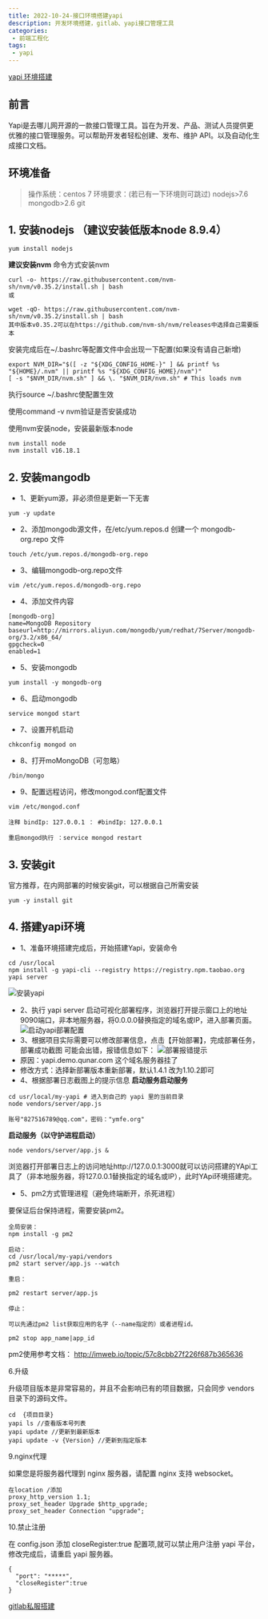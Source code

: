```yaml
---
title: 2022-10-24-接口环境搭建yapi
description: 开发环境搭建，gitlab、yapi接口管理工具
categories:
 - 前端工程化
tags:
 - yapi
---
```


[yapi 环境搭建](https://blog.csdn.net/ChiChengIT/article/details/97560583)

## 前言
Yapi是去哪儿网开源的一款接口管理工具。旨在为开发、产品、测试人员提供更优雅的接口管理服务。可以帮助开发者轻松创建、发布、维护 API。以及自动化生成接口文档。


## 环境准备
> 操作系统：centos 7 环境要求：(若已有一下环境则可跳过)
> nodejs>7.6
> mongodb>2.6
> git



## 1. 安装nodejs （建议安装低版本node 8.9.4）
```
yum install nodejs
```
**建议安装nvm**
命令方式安装nvm
```
curl -o- https://raw.githubusercontent.com/nvm-sh/nvm/v0.35.2/install.sh | bash
或

wget -qO- https://raw.githubusercontent.com/nvm-sh/nvm/v0.35.2/install.sh | bash
其中版本v0.35.2可以在https://github.com/nvm-sh/nvm/releases中选择自己需要版本
```
安装完成后在~/.bashrc等配置文件中会出现一下配置(如果没有请自己新增)
```
export NVM_DIR="$([ -z "${XDG_CONFIG_HOME-}" ] && printf %s "${HOME}/.nvm" || printf %s "${XDG_CONFIG_HOME}/nvm")"
[ -s "$NVM_DIR/nvm.sh" ] && \. "$NVM_DIR/nvm.sh" # This loads nvm
```
执行source ~/.bashrc使配置生效

使用command -v nvm验证是否安装成功

使用nvm安装node，安装最新版本node
```
nvm install node 
nvm install v16.18.1 
```

## 2. 安装mangodb
- 1、更新yum源，非必须但是更新一下无害
```
yum -y update
```
- 2、添加mongodb源文件，在/etc/yum.repos.d 创建一个 mongodb-org.repo 文件
```
touch /etc/yum.repos.d/mongodb-org.repo
```
- 3、编辑mongodb-org.repo文件
```
vim /etc/yum.repos.d/mongodb-org.repo
```
- 4、添加文件内容
```
[mongodb-org]
name=MongoDB Repository
baseurl=http://mirrors.aliyun.com/mongodb/yum/redhat/7Server/mongodb-org/3.2/x86_64/
gpgcheck=0
enabled=1
```
- 5、安装mongodb
```
yum install -y mongodb-org
```
- 6、启动mongodb
```
service mongod start
```
- 7、设置开机启动
```
chkconfig mongod on
```
- 8、打开moMongoDB（可忽略）
```
/bin/mongo
```
- 9、配置远程访问，修改mongod.conf配置文件
```
vim /etc/mongod.conf

注释 bindIp: 127.0.0.1 ： #bindIp: 127.0.0.1

重启mongod执行 ：service mongod restart
```

## 3. 安装git
官方推荐，在内网部署的时候安装git，可以根据自己所需安装

```
yum -y install git
```
## 4. 搭建yapi环境
- 1、准备环境搭建完成后，开始搭建Yapi，安装命令

```
cd /usr/local
npm install -g yapi-cli --registry https://registry.npm.taobao.org
yapi server
```
![安装yapi](/assets/images/yapi/yapi1.png)
- 2、执行 yapi server 启动可视化部署程序，浏览器打开提示窗口上的地址9090端口，非本地服务器，将0.0.0.0替换指定的域名或IP，进入部署页面。
![启动yapi部署配置](/assets/images/yapi/yapi2.png)
- 3、根据项目实际需要可以修改部署信息，点击【开始部署】，完成部署任务，部署成功截图
可能会出错，报错信息如下：
![部署报错提示](/assets/images/yapi/yapi3.png)
- 原因：yapi.demo.qunar.com 这个域名服务器挂了
- 修改方式：选择新部署版本重新部署，默认1.4.1 改为1.10.2即可
- 4、根据部署日志截图上的提示信息
**启动服务启动服务**
```
cd usr/local/my-yapi # 进入到自己的 yapi 里的当前目录
node vendors/server/app.js

账号"827516789@qq.com"，密码："ymfe.org"
```
**启动服务（以守护进程启动）**
```
node vendors/server/app.js &
```
浏览器打开部署日志上的访问地址http://127.0.0.1:3000就可以访问搭建的YApi工具了（非本地服务器，将127.0.0.1替换指定的域名或IP），此时YApi环境搭建完。

- 5、pm2方式管理进程（避免终端断开，杀死进程）

要保证后台保持进程，需要安装pm2。
```
全局安装：
npm install -g pm2

启动：
cd /usr/local/my-yapi/vendors
pm2 start server/app.js --watch

重启：

pm2 restart server/app.js

停止：

可以先通过pm2 list获取应用的名字（--name指定的）或者进程id。

pm2 stop app_name|app_id
```
pm2使用参考文档：
http://imweb.io/topic/57c8cbb27f226f687b365636

6.升级

升级项目版本是非常容易的，并且不会影响已有的项目数据，只会同步 vendors 目录下的源码文件。
```
cd  {项目目录}
yapi ls //查看版本号列表
yapi update //更新到最新版本
yapi update -v {Version} //更新到指定版本
```
9.nginx代理

如果您是将服务器代理到 nginx 服务器，请配置 nginx 支持 websocket。
```
在location /添加
proxy_http_version 1.1;
proxy_set_header Upgrade $http_upgrade;
proxy_set_header Connection "upgrade";
```
10.禁止注册

在 config.json 添加 closeRegister:true 配置项,就可以禁止用户注册 yapi 平台，修改完成后，请重启 yapi 服务器。
```
{
  "port": "*****",
  "closeRegister":true
}
```

[gitlab私服搭建](http://wcmc.csu.edu.cn/doc/wcmc-GitLab%20User%20Guide.pdf)